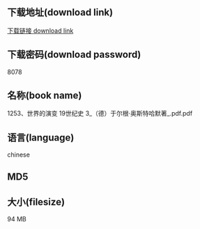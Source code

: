 ## 下载地址(download link)
[下载链接 download link](https://tutu365.netlify.app/?s=1253%E3%80%81%E4%B8%96%E7%95%8C%E7%9A%84%E6%BC%94%E5%8F%98++19%E4%B8%96%E7%BA%AA%E5%8F%B2++3_%EF%BC%88%E5%BE%B7%EF%BC%89%E4%BA%8E%E5%B0%94%E6%A0%B9%C2%B7%E5%A5%A5%E6%96%AF%E7%89%B9%E5%93%88%E9%BB%98%E8%91%97_.pdf)

## 下载密码(download password)
8078

## 名称(book name)
1253、世界的演变  19世纪史  3_（德）于尔根·奥斯特哈默著_.pdf.pdf

## 语言(language)
chinese

## MD5


## 大小(filesize)
94 MB
